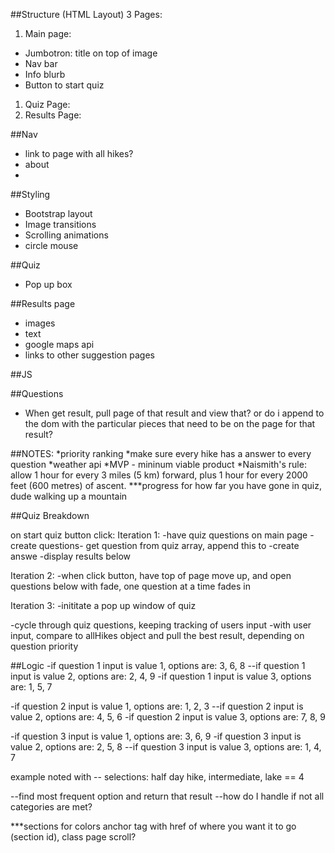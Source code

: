 ##Structure (HTML Layout)
3 Pages:
1. Main page:
  * Jumbotron: title on top of image
  * Nav bar
  * Info blurb
  * Button to start quiz
1. Quiz Page:
1. Results Page:

##Nav
* link to page with all hikes?
* about
*

##Styling
* Bootstrap layout
* Image transitions
* Scrolling animations
* circle mouse

##Quiz
* Pop up box

##Results page
* images
* text
* google maps api
* links to other suggestion pages

##JS

##Questions
* When get result, pull page of that result and view that? or do i append to the dom with the particular pieces that need to be on the page for that result?

##NOTES:
*priority ranking
*make sure every hike has a answer to every question
*weather api
*MVP - mininum viable product
*Naismith's rule: allow 1 hour for every 3 miles (5 km) forward, plus 1 hour for every 2000 feet (600 metres) of ascent.
***progress for how far you have gone in quiz, dude walking up a mountain

##Quiz Breakdown

on start quiz button click:
Iteration 1:
-have quiz questions on main page
  -create questions- get question from quiz array, append this to
  -create answe
-display results below

Iteration 2:
-when click button, have top of page move up, and open questions below with fade, one question at a time fades in

Iteration 3:
-inititate a pop up window of quiz


-cycle through quiz questions, keeping tracking of users input
-with user input, compare to allHikes object and pull the best result, depending on question priority


##Logic
-if question 1 input is value 1, options are: 3, 6, 8
--if question 1 input is value 2, options are: 2, 4, 9
-if question 1 input is value 3, options are: 1, 5, 7

-if question 2 input is value 1, options are: 1, 2, 3
--if question 2 input is value 2, options are: 4, 5, 6
-if question 2 input is value 3, options are: 7, 8, 9

-if question 3 input is value 1, options are: 3, 6, 9
-if question 3 input is value 2, options are: 2, 5, 8
--if question 3 input is value 3, options are: 1, 4, 7

example noted with -- selections:
half day hike, intermediate, lake == 4

--find most frequent option and return that result
--how do I handle if not all categories are met?


***sections for colors
anchor tag with href of where you want it to go (section id), class page scroll?
